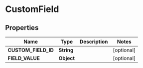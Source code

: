 
# CustomField

## Properties
Name | Type | Description | Notes
------------ | ------------- | ------------- | -------------
**CUSTOM_FIELD_ID** | **String** |  |  [optional]
**FIELD_VALUE** | **Object** |  |  [optional]



